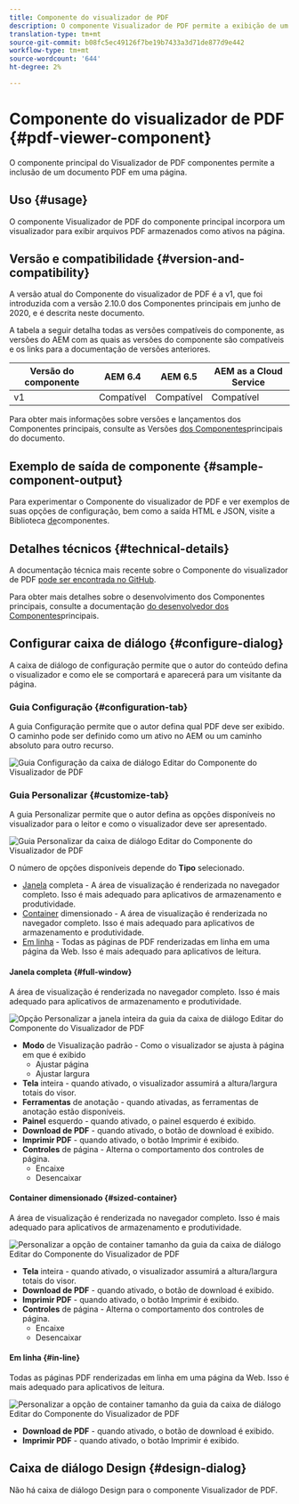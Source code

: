```yaml
---
title: Componente do visualizador de PDF
description: O componente Visualizador de PDF permite a exibição de um documento PDF.
translation-type: tm+mt
source-git-commit: b08fc5ec49126f7be19b7433a3d71de877d9e442
workflow-type: tm+mt
source-wordcount: '644'
ht-degree: 2%

---
```



# Componente do visualizador de PDF {#pdf-viewer-component}


O componente principal do Visualizador de PDF componentes permite a inclusão de um documento PDF em uma página.

## Uso {#usage}

O componente Visualizador de PDF do componente principal incorpora um visualizador para exibir arquivos PDF armazenados como ativos na página.

## Versão e compatibilidade {#version-and-compatibility}

A versão atual do Componente do visualizador de PDF é a v1, que foi introduzida com a versão 2.10.0 dos Componentes principais em junho de 2020, e é descrita neste documento.

A tabela a seguir detalha todas as versões compatíveis do componente, as versões do AEM com as quais as versões do componente são compatíveis e os links para a documentação de versões anteriores.

| Versão do componente | AEM 6.4 | AEM 6.5 | AEM as a Cloud Service |
|--- |--- |---|---|
| v1 | Compatível | Compatível | Compatível |

Para obter mais informações sobre versões e lançamentos dos Componentes principais, consulte as Versões [dos Componentes](/help/versions.md)principais do documento.

## Exemplo de saída de componente {#sample-component-output}

Para experimentar o Componente do visualizador de PDF e ver exemplos de suas opções de configuração, bem como a saída HTML e JSON, visite a Biblioteca [de](https://adobe.com/go/aem_cmp_library_pdfviewer)componentes.

## Detalhes técnicos {#technical-details}

A documentação técnica mais recente sobre o Componente do visualizador de PDF [pode ser encontrada no GitHub](https://adobe.com/go/aem_cmp_tech_pdfviewer_v1).

Para obter mais detalhes sobre o desenvolvimento dos Componentes principais, consulte a documentação [do desenvolvedor dos Componentes](/help/developing/overview.md)principais.

## Configurar caixa de diálogo {#configure-dialog}

A caixa de diálogo de configuração permite que o autor do conteúdo defina o visualizador e como ele se comportará e aparecerá para um visitante da página.

### Guia Configuração {#configuration-tab}

A guia Configuração permite que o autor defina qual PDF deve ser exibido. O caminho pode ser definido como um ativo no AEM ou um caminho absoluto para outro recurso.

![Guia Configuração da caixa de diálogo Editar do Componente do Visualizador de PDF](/help/assets/pdf-viewer-edit-configuration.png)

### Guia Personalizar {#customize-tab}

A guia Personalizar permite que o autor defina as opções disponíveis no visualizador para o leitor e como o visualizador deve ser apresentado.

![Guia Personalizar da caixa de diálogo Editar do Componente do Visualizador de PDF](/help/assets/pdf-viewer-edit-customize.png)

O número de opções disponíveis depende do **Tipo** selecionado.

* [Janela](#full-window) completa - A área de visualização é renderizada no navegador completo. Isso é mais adequado para aplicativos de armazenamento e produtividade.
* [Container](#sized-container) dimensionado - A área de visualização é renderizada no navegador completo. Isso é mais adequado para aplicativos de armazenamento e produtividade.
* [Em linha](#in-line) - Todas as páginas de PDF renderizadas em linha em uma página da Web. Isso é mais adequado para aplicativos de leitura.

#### Janela completa {#full-window}

A área de visualização é renderizada no navegador completo. Isso é mais adequado para aplicativos de armazenamento e produtividade.

![Opção Personalizar a janela inteira da guia da caixa de diálogo Editar do Componente do Visualizador de PDF](/help/assets/pdf-viewer-edit-customize-full.png)

* **Modo** de Visualização padrão - Como o visualizador se ajusta à página em que é exibido
   * Ajustar página
   * Ajustar largura
* **Tela** inteira - quando ativado, o visualizador assumirá a altura/largura totais do visor.
* **Ferramentas** de anotação - quando ativadas, as ferramentas de anotação estão disponíveis.
* **Painel** esquerdo - quando ativado, o painel esquerdo é exibido.
* **Download de PDF** - quando ativado, o botão de download é exibido.
* **Imprimir PDF** - quando ativado, o botão Imprimir é exibido.
* **Controles** de página - Alterna o comportamento dos controles de página.
   * Encaixe
   * Desencaixar

#### Container dimensionado {#sized-container}

A área de visualização é renderizada no navegador completo. Isso é mais adequado para aplicativos de armazenamento e produtividade.

![Personalizar a opção de container tamanho da guia da caixa de diálogo Editar do Componente do Visualizador de PDF](/help/assets/pdf-viewer-edit-customize-sized-container.png)

* **Tela** inteira - quando ativado, o visualizador assumirá a altura/largura totais do visor.
* **Download de PDF** - quando ativado, o botão de download é exibido.
* **Imprimir PDF** - quando ativado, o botão Imprimir é exibido.
* **Controles** de página - Alterna o comportamento dos controles de página.
   * Encaixe
   * Desencaixar

#### Em linha {#in-line}

Todas as páginas PDF renderizadas em linha em uma página da Web. Isso é mais adequado para aplicativos de leitura.

![Personalizar a opção de container tamanho da guia da caixa de diálogo Editar do Componente do Visualizador de PDF](/help/assets/pdf-viewer-edit-customize-inline.png)

* **Download de PDF** - quando ativado, o botão de download é exibido.
* **Imprimir PDF** - quando ativado, o botão Imprimir é exibido.

## Caixa de diálogo Design {#design-dialog}

Não há caixa de diálogo Design para o componente Visualizador de PDF.
